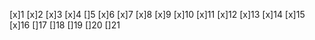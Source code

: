[x]1
[x]2
[x]3
[x]4
[]5
[x]6
[x]7
[x]8
[x]9
[x]10
[x]11
[x]12
[x]13
[x]14
[x]15
[x]16
[]17
[]18
[]19
[]20
[]21